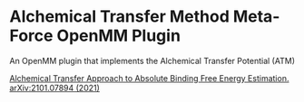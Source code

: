 # Alchemical Transfer Method Meta-Force OpenMM Plugin
An OpenMM plugin that implements the Alchemical Transfer Potential (ATM)

[Alchemical Transfer Approach to Absolute Binding Free Energy Estimation. arXiv:2101.07894 (2021)](https://arxiv.org/abs/2101.07894)



